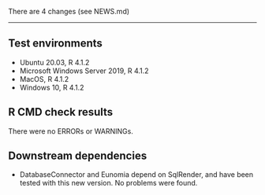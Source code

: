 There are 4 changes (see NEWS.md)

---

## Test environments
* Ubuntu 20.03, R 4.1.2
* Microsoft Windows Server 2019, R 4.1.2
* MacOS, R 4.1.2
* Windows 10, R 4.1.2

## R CMD check results

There were no ERRORs or WARNINGs. 

## Downstream dependencies

- DatabaseConnector and Eunomia depend on SqlRender, and have been tested with this new version. No problems were found.